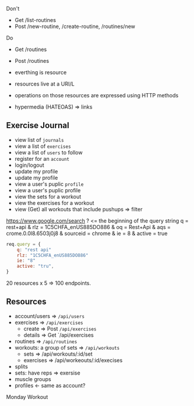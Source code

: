 Don't

- Get /list-routines
- Post /new-routine, /create-routine, /routines/new

Do

- Get /routines
- Post /routines

- everthing is resource
- resources live at a URI/L
- operations on those resources are expressed using HTTP methods
- hypermedia (HATEOAS) => links

## Exercise Journal

- view list of `journals`
- view a list of `exercises`
- view a list of `users` to follow
- register for an `account`
- login/logout
- update my profile
- update my profile
- view a user's puplic `profile` 
- view a user's puplic profile
- view the sets for a workout
- view the exercises for a workout 
- view (Get) all workouts that include pushups => filter

https://www.google.com/search
? <= the beginning of the query string
q = rest+api
&
rlz = 1C5CHFA_enUS885DO886
&
oq = Rest+Api
&
aqs = crome.0.0l8.6503j0j8
&
sourceid = chrome
&
ie = 8
&
active = true

```js
req.query = {
    q: "rest api"
    rlz: "1C5CHFA_enUS885DO886"
    ie: "8"
    active: "tru",
}
```


20 resources x 5 => 100 endpoints.

## Resources

- account/users => `/api/users`
- exercises => `/api/exercises`
     - create => Post `/api/exercises`
     - details => Get `/api/exercises
- routines => `/api/routines`
- workouts: a group of sets => `/api/workouts`
     - sets => /api/workouts/:id/set
     - exercises => /api/workeouts/:id/execises
- splits
- sets: have reps => exersise
- muscle groups
- profiles <- same as account?

Monday Workout




